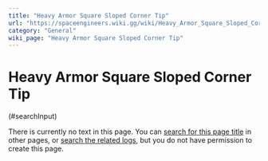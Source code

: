 ```yaml
---
title: "Heavy Armor Square Sloped Corner Tip"
url: "https://spaceengineers.wiki.gg/wiki/Heavy_Armor_Square_Sloped_Corner_Tip"
category: "General"
wiki_page: "Heavy Armor Square Sloped Corner Tip"
---
```


# Heavy Armor Square Sloped Corner Tip

(#searchInput)

There is currently no text in this page. You can [search for this page title](https://spaceengineers.wiki.gg/wiki/Special:Search/Heavy_Armor_Square_Sloped_Corner_Tip "Special:Search/Heavy Armor Square Sloped Corner Tip") in other pages, or [search the related logs](https://spaceengineers.wiki.gg/wiki/Special:Log?page=Heavy_Armor_Square_Sloped_Corner_Tip), but you do not have permission to create this page.